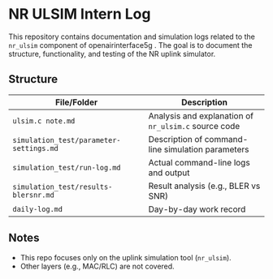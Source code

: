 # NR ULSIM Intern Log

This repository contains documentation and simulation logs related to the `nr_ulsim` component of openairinterface5g . The goal is to document the structure, functionality, and testing of the NR uplink simulator.

## Structure

| File/Folder | Description |
|-------------|-------------|
| `ulsim.c note.md` | Analysis and explanation of `nr_ulsim.c` source code |
| `simulation_test/parameter-settings.md` | Description of command-line simulation parameters |
| `simulation_test/run-log.md` | Actual command-line logs and output |
| `simulation_test/results-blersnr.md` | Result analysis (e.g., BLER vs SNR) |
| `daily-log.md` | Day-by-day work record |

## Notes

- This repo focuses only on the uplink simulation tool (`nr_ulsim`).
- Other layers (e.g., MAC/RLC) are not covered.
